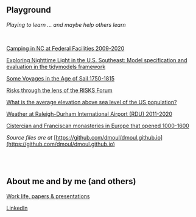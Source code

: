## Playground

*Playing to learn ... and maybe help others learn*

<br>

[Camping in NC at Federal Facilities 2009-2020](./nc-camping/nc-camping-writeup.html)

[Exploring Nighttime Light in the U.S. Southeast: Model specification and evaluation in the tidymodels framework](./nightlight/introduction.html)

[Some Voyages in the Age of Sail 1750-1815](./ageofsail/voyages.html)

[Risks through the lens of the RISKS Forum](./risks-lens/the-lens.html)

[What is the average elevation above sea level of the US population?](./mean-uspop-elevation/mean-population-elevation.html)

[Weather at Raleigh-Durham International Airport (RDU) 2011-2020](./rdu-weather/rdu-weather.html)

[Cistercian and Franciscan monasteries in Europe that opened 1000-1600](./monasteries/monasteries.html)

*Source files are at* [https://github.com/dmoul/dmoul.github.io](https://github.com/dmoul/dmoul.github.io)

<br>
<br>

## About me and by me (and others)

[Work life, papers & presentations](./papers-presentations/papers-presentations.html)

[LinkedIn](https://www.linkedin.com/in/danielmoul/)
